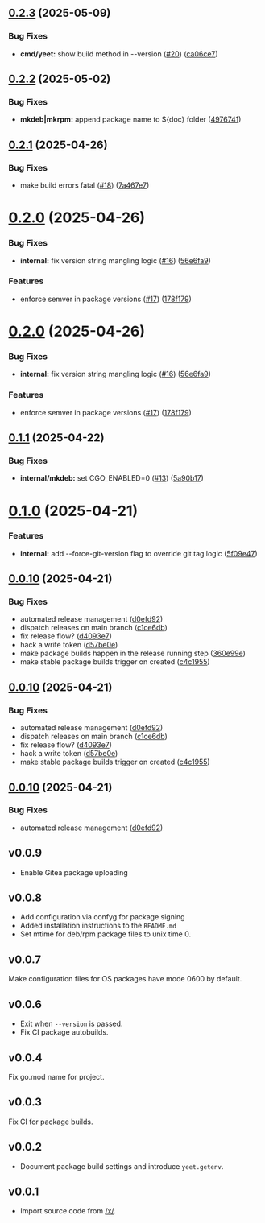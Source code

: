 ## [0.2.3](https://github.com/TecharoHQ/yeet/compare/v0.2.2...v0.2.3) (2025-05-09)


### Bug Fixes

* **cmd/yeet:** show build method in --version ([#20](https://github.com/TecharoHQ/yeet/issues/20)) ([ca06ce7](https://github.com/TecharoHQ/yeet/commit/ca06ce7d9247e1d18b8be346e191404e652bd6f9))

## [0.2.2](https://github.com/TecharoHQ/yeet/compare/v0.2.1...v0.2.2) (2025-05-02)


### Bug Fixes

* **mkdeb|mkrpm:** append package name to ${doc} folder ([4976741](https://github.com/TecharoHQ/yeet/commit/4976741c7dba9196d23e25d2fd1ae07af10673e3))

## [0.2.1](https://github.com/TecharoHQ/yeet/compare/v0.2.0...v0.2.1) (2025-04-26)


### Bug Fixes

* make build errors fatal ([#18](https://github.com/TecharoHQ/yeet/issues/18)) ([7a467e7](https://github.com/TecharoHQ/yeet/commit/7a467e7d2b8dc4dd6eb704a9940adb1c9711859e))

# [0.2.0](https://github.com/TecharoHQ/yeet/compare/v0.1.1...v0.2.0) (2025-04-26)


### Bug Fixes

* **internal:** fix version string mangling logic ([#16](https://github.com/TecharoHQ/yeet/issues/16)) ([56e6fa9](https://github.com/TecharoHQ/yeet/commit/56e6fa973d89aa220b0a712c59a751fa8ccfa49c))


### Features

* enforce semver in package versions ([#17](https://github.com/TecharoHQ/yeet/issues/17)) ([178f179](https://github.com/TecharoHQ/yeet/commit/178f17969e17eaf26eb28b9c93a6c24600b5c98c))

# [0.2.0](https://github.com/TecharoHQ/yeet/compare/v0.1.1...v0.2.0) (2025-04-26)


### Bug Fixes

* **internal:** fix version string mangling logic ([#16](https://github.com/TecharoHQ/yeet/issues/16)) ([56e6fa9](https://github.com/TecharoHQ/yeet/commit/56e6fa973d89aa220b0a712c59a751fa8ccfa49c))


### Features

* enforce semver in package versions ([#17](https://github.com/TecharoHQ/yeet/issues/17)) ([178f179](https://github.com/TecharoHQ/yeet/commit/178f17969e17eaf26eb28b9c93a6c24600b5c98c))

## [0.1.1](https://github.com/TecharoHQ/yeet/compare/v0.1.0...v0.1.1) (2025-04-22)

### Bug Fixes

- **internal/mkdeb:** set CGO_ENABLED=0 ([#13](https://github.com/TecharoHQ/yeet/issues/13)) ([5a90b17](https://github.com/TecharoHQ/yeet/commit/5a90b1744ed47e09c6786419f5ecaf172a817606))

# [0.1.0](https://github.com/TecharoHQ/yeet/compare/v0.0.10...v0.1.0) (2025-04-21)

### Features

- **internal:** add --force-git-version flag to override git tag logic ([5f09e47](https://github.com/TecharoHQ/yeet/commit/5f09e4734b838bfcb3ffd99671f6aa280ea81e47))

## [0.0.10](https://github.com/TecharoHQ/yeet/compare/v0.0.9...v0.0.10) (2025-04-21)

### Bug Fixes

- automated release management ([d0efd92](https://github.com/TecharoHQ/yeet/commit/d0efd92f1bb77d2dc8f353dc793c8505e1ee7ddb))
- dispatch releases on main branch ([c1ce6db](https://github.com/TecharoHQ/yeet/commit/c1ce6db03f24e1a8288ae908bd276483933b4327))
- fix release flow? ([d4093e7](https://github.com/TecharoHQ/yeet/commit/d4093e77e7d122f27256b87bdc616884348d0752))
- hack a write token ([d57be0e](https://github.com/TecharoHQ/yeet/commit/d57be0e64ceb6a376578e27421881ae0d0f9e8ed))
- make package builds happen in the release running step ([360e99e](https://github.com/TecharoHQ/yeet/commit/360e99efa745639241806518805c89908e008c11))
- make stable package builds trigger on created ([c4c1955](https://github.com/TecharoHQ/yeet/commit/c4c1955db87004a5e4ab03e2452694439b17a203))

## [0.0.10](https://github.com/TecharoHQ/yeet/compare/v0.0.9...v0.0.10) (2025-04-21)

### Bug Fixes

- automated release management ([d0efd92](https://github.com/TecharoHQ/yeet/commit/d0efd92f1bb77d2dc8f353dc793c8505e1ee7ddb))
- dispatch releases on main branch ([c1ce6db](https://github.com/TecharoHQ/yeet/commit/c1ce6db03f24e1a8288ae908bd276483933b4327))
- fix release flow? ([d4093e7](https://github.com/TecharoHQ/yeet/commit/d4093e77e7d122f27256b87bdc616884348d0752))
- hack a write token ([d57be0e](https://github.com/TecharoHQ/yeet/commit/d57be0e64ceb6a376578e27421881ae0d0f9e8ed))
- make stable package builds trigger on created ([c4c1955](https://github.com/TecharoHQ/yeet/commit/c4c1955db87004a5e4ab03e2452694439b17a203))

## [0.0.10](https://github.com/TecharoHQ/yeet/compare/v0.0.9...v0.0.10) (2025-04-21)

### Bug Fixes

- automated release management ([d0efd92](https://github.com/TecharoHQ/yeet/commit/d0efd92f1bb77d2dc8f353dc793c8505e1ee7ddb))

## v0.0.9

- Enable Gitea package uploading

## v0.0.8

- Add configuration via confyg for package signing
- Added installation instructions to the `README.md`
- Set mtime for deb/rpm package files to unix time 0.

## v0.0.7

Make configuration files for OS packages have mode 0600 by default.

## v0.0.6

- Exit when `--version` is passed.
- Fix CI package autobuilds.

## v0.0.4

Fix go.mod name for project.

## v0.0.3

Fix CI for package builds.

## v0.0.2

- Document package build settings and introduce `yeet.getenv`.

## v0.0.1

- Import source code from [/x/](https://github.com/Xe/x).
